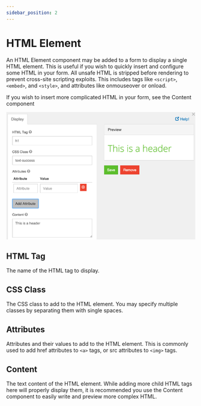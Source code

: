 ```yaml
---
sidebar_position: 2
---
```


# HTML Element

An HTML Element component may be added to a form to display a single HTML element. This is useful if you wish to quickly insert and configure some HTML in your form. All unsafe HTML is stripped before rendering to prevent cross-site scripting exploits. This includes tags like `<script>`, `<embed>`, and `<style>`, and attributes like onmouseover or onload.

If you wish to insert more complicated HTML in your form, see the Content component

![HTML Element](img/html-component.png)

## HTML Tag

The name of the HTML tag to display.

## CSS Class

The CSS class to add to the HTML element. You may specify multiple classes by separating them with single spaces.

## Attributes

Attributes and their values to add to the HTML element. This is commonly used to add href attributes to `<a>` tags, or src attributes to `<img>` tags.

## Content

The text content of the HTML element. While adding more child HTML tags here will properly display them, it is recommended you use the Content component to easily write and preview more complex HTML.
